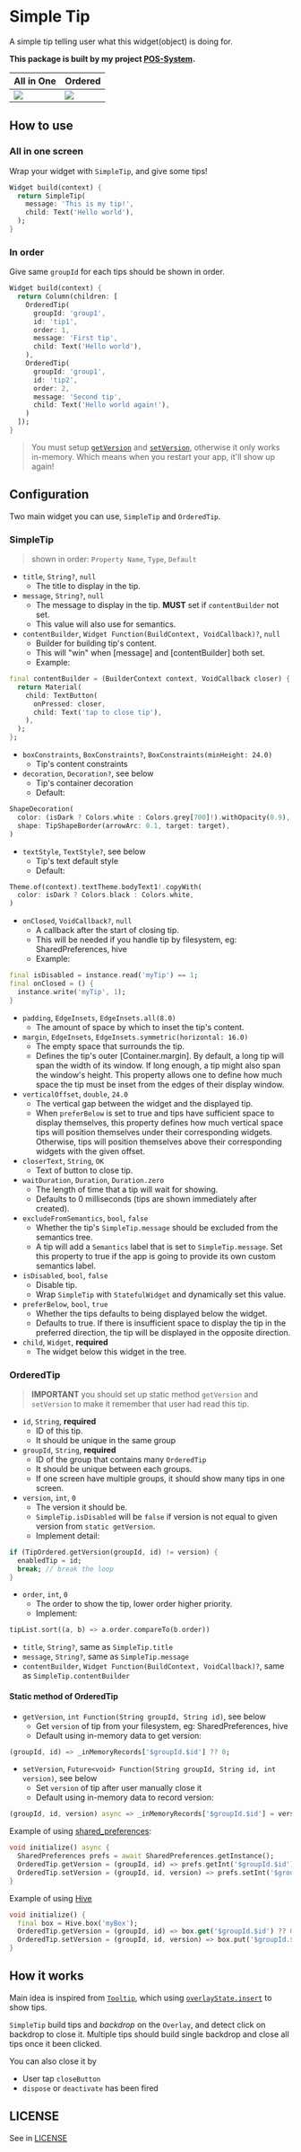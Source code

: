 # Simple Tip

A simple tip telling user what this widget(object) is doing for.

**This package is built by my project [POS-System](https://github.com/evan361425/flutter-pos-system).**

| All in One                | Ordered                           |
| ------------------------- | --------------------------------- |
| ![](images/tip-short.gif) | ![](images/tip_ordered-short.gif) |

## How to use

### All in one screen

Wrap your widget with `SimpleTip`, and give some tips!

```dart
Widget build(context) {
  return SimpleTip(
    message: 'This is my tip!',
    child: Text('Hello world'),
  );
}
```

### In order

Give same `groupId` for each tips should be shown in order.

```dart
Widget build(context) {
  return Column(children: [
    OrderedTip(
      groupId: 'group1',
      id: 'tip1',
      order: 1,
      message: 'First tip',
      child: Text('Hello world'),
    ),
    OrderedTip(
      groupId: 'group1',
      id: 'tip2',
      order: 2,
      message: 'Second tip',
      child: Text('Hello world again!'),
    )
  ]);
}
```

> You must setup [`getVersion`](#static-method-of-orderedtip) and [`setVersion`](#static-method-of-orderedtip), otherwise it only works in-memory.
> Which means when you restart your app, it'll show up again!

## Configuration

Two main widget you can use, `SimpleTip` and `OrderedTip`.

### SimpleTip

> shown in order: `Property Name`, `Type`, `Default`

- `title`, `String?`, `null`
  - The title to display in the tip.
- `message`, `String?`, `null`
  - The message to display in the tip. **MUST** set if `contentBuilder` not set.
  - This value will also use for semantics.
- `contentBuilder`, `Widget Function(BuildContext, VoidCallback)?`, `null`
  - Builder for building tip's content.
  - This will "win" when [message] and [contentBuilder] both set.
  - Example:

```dart
final contentBuilder = (BuilderContext context, VoidCallback closer) {
  return Material(
    child: TextButton(
      onPressed: closer,
      child: Text('tap to close tip'),
    ),
  );
};
```

- `boxConstraints`, `BoxConstraints?`, `BoxConstraints(minHeight: 24.0)`
  - Tip's content constraints
- `decoration`, `Decoration?`, see below
  - Tip's container decoration
  - Default:

```dart
ShapeDecoration(
  color: (isDark ? Colors.white : Colors.grey[700]!).withOpacity(0.9),
  shape: TipShapeBorder(arrowArc: 0.1, target: target),
)
```

- `textStyle`, `TextStyle?`, see below
  - Tip's text default style
  - Default:

```dart
Theme.of(context).textTheme.bodyText1!.copyWith(
  color: isDark ? Colors.black : Colors.white,
)
```

- `onClosed`, `VoidCallback?`, `null`
  - A callback after the start of closing tip.
  - This will be needed if you handle tip by filesystem, eg: SharedPreferences, hive
  - Example:

```dart
final isDisabled = instance.read('myTip') == 1;
final onClosed = () {
  instance.write('myTip', 1);
}
```

- `padding`, `EdgeInsets`, `EdgeInsets.all(8.0)`
  - The amount of space by which to inset the tip's content.
- `margin`, `EdgeInsets`, `EdgeInsets.symmetric(horizontal: 16.0)`
  - The empty space that surrounds the tip.
  - Defines the tip's outer [Container.margin]. By default, a long tip will span the width of its window. If long enough, a tip might also span the window's height. This property allows one to define how much space the tip must be inset from the edges of their display window.
- `verticalOffset`, `double`, `24.0`
  - The vertical gap between the widget and the displayed tip.
  - When `preferBelow` is set to true and tips have sufficient space to display themselves, this property defines how much vertical space tips will position themselves under their corresponding widgets. Otherwise, tips will position themselves above their corresponding widgets with the given offset.
- `closerText`, `String`, `OK`
  - Text of button to close tip.
- `waitDuration`, `Duration`, `Duration.zero`
  - The length of time that a tip will wait for showing.
  - Defaults to 0 milliseconds (tips are shown immediately after created).
- `excludeFromSemantics`, `bool`, `false`
  - Whether the tip's `SimpleTip.message` should be excluded from the semantics tree.
  - A tip will add a `Semantics` label that is set to `SimpleTip.message`. Set this property to true if the app is going to provide its own custom semantics label.
- `isDisabled`, `bool`, `false`
  - Disable tip.
  - Wrap `SimpleTip` with `StatefulWidget` and dynamically set this value.
- `preferBelow`, `bool`, `true`
  - Whether the tips defaults to being displayed below the widget.
  - Defaults to true. If there is insufficient space to display the tip in the preferred direction, the tip will be displayed in the opposite direction.
- `child`, `Widget`, **required**
  - The widget below this widget in the tree.

### OrderedTip

> **IMPORTANT** you should set up static method `getVersion` and `setVersion` to make it remember that user had read this tip.

- `id`, `String`, **required**
  - ID of this tip.
  - It should be unique in the same group
- `groupId`, `String`, **required**
  - ID of the group that contains many `OrderedTip`
  - It should be unique between each groups.
  - If one screen have multiple groups, it should show many tips in one screen.
- `version`, `int`, `0`
  - The version it should be.
  - `SimpleTip.isDisabled` will be `false` if version is not equal to given version from `static getVersion`.
  - Implement detail:

```dart
if (TipOrdered.getVersion(groupId, id) != version) {
  enabledTip = id;
  break; // break the loop
}
```

- `order`, `int`, `0`
  - The order to show the tip, lower order higher priority.
  - Implement:

```dart
tipList.sort((a, b) => a.order.compareTo(b.order))
```

- `title`, `String?`, same as `SimpleTip.title`
- `message`, `String?`, same as `SimpleTip.message`
- `contentBuilder`, `Widget Function(BuildContext, VoidCallback)?`, same as `SimpleTip.contentBuilder`

#### Static method of OrderedTip

- `getVersion`, `int Function(String groupId, String id)`, see below
  - Get `version` of tip from your filesystem, eg: SharedPreferences, hive
  - Default using in-memory data to get version:

```dart
(groupId, id) => _inMemoryRecords['$groupId.$id'] ?? 0;
```

- `setVersion`, `Future<void> Function(String groupId, String id, int version)`, see below
  - Set `version` of tip after user manually close it
  - Default using in-memory data to record version:

```dart
(groupId, id, version) async => _inMemoryRecords['$groupId.$id'] = version
```

Example of using [shared_preferences](https://pub.dev/packages/shared_preferences):

```dart
void initialize() async {
  SharedPreferences prefs = await SharedPreferences.getInstance();
  OrderedTip.getVersion = (groupId, id) => prefs.getInt('$groupId.$id') ?? 0;
  OrderedTip.setVersion = (groupId, id, version) => prefs.setInt('$groupId.$id', version);
}
```

Example of using [Hive](https://pub.dev/packages/hive)

```dart
void initialize() {
  final box = Hive.box('myBox');
  OrderedTip.getVersion = (groupId, id) => box.get('$groupId.$id') ?? 0;
  OrderedTip.setVersion = (groupId, id, version) => box.put('$groupId.$id', version);
}
```

## How it works

Main idea is inspired from [`Tooltip`](https://api.flutter.dev/flutter/material/Tooltip-class.html), which using [`overlayState.insert`](https://api.flutter.dev/flutter/widgets/OverlayState/insert.html) to show tips.

`SimpleTip` build tips and _backdrop_ on the `Overlay`, and detect click on backdrop to close it. Multiple tips should build single backdrop and close all tips once it been clicked.

You can also close it by

- User tap `closeButton`
- `dispose` or `deactivate` has been fired

## LICENSE

See in [LICENSE](LICENSE)
